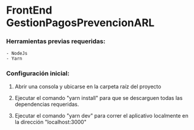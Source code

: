 # FrontEnd GestionPagosPrevencionARL

### Herramientas previas requeridas:

    - NodeJs
    - Yarn

### Configuración inicial:

1. Abrir una consola y ubicarse en la carpeta raíz del proyecto

2. Ejecutar el comando "yarn install" para que se descarguen todas las dependencias requeridas.

3. Ejecutar el comando "yarn dev" para correr el aplicativo localmente en la dirección "localhost:3000"
